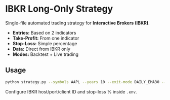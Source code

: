 
# IBKR Long-Only Strategy

Single-file automated trading strategy for **Interactive Brokers (IBKR)**.

- **Entries:** Based on 2 indicators  
- **Take-Profit:** From one indicator  
- **Stop-Loss:** Simple percentage  
- **Data:** Direct from IBKR only  
- **Modes:** Backtest + Live trading  

## Usage
```bash
python strategy.py --symbols AAPL --years 10 --exit-mode DAILY_EMA30 --sl-pct 0.02 --confirm-bars 2 --sl-arm-bars 2 --cooldown-bars 1
````

Configure IBKR host/port/client ID and stop-loss % inside `.env`.
